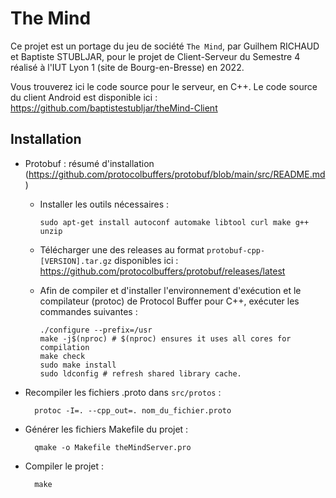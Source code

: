 # The Mind
Ce projet est un portage du jeu de société `The Mind`, par Guilhem RICHAUD et Baptiste STUBLJAR, pour le projet de Client-Serveur du Semestre 4 réalisé à l'IUT Lyon 1 (site de Bourg-en-Bresse) en 2022. 

Vous trouverez ici le code source pour le serveur, en C++. Le code source du client Android est disponible ici : https://github.com/baptistestubljar/theMind-Client

## Installation
* Protobuf : résumé d'installation (https://github.com/protocolbuffers/protobuf/blob/main/src/README.md)
  * Installer les outils nécessaires :

        sudo apt-get install autoconf automake libtool curl make g++ unzip

  * Télécharger une des releases au format `protobuf-cpp-[VERSION].tar.gz` disponibles ici : https://github.com/protocolbuffers/protobuf/releases/latest
  * Afin de compiler et d'installer l'environnement d'exécution et le compilateur (protoc) de Protocol Buffer pour C++, exécuter les commandes suivantes :

        ./configure --prefix=/usr
        make -j$(nproc) # $(nproc) ensures it uses all cores for compilation
        make check
        sudo make install
        sudo ldconfig # refresh shared library cache.

* Recompiler les fichiers .proto dans `src/protos` :

        protoc -I=. --cpp_out=. nom_du_fichier.proto 

* Générer les fichiers Makefile du projet :

        qmake -o Makefile theMindServer.pro

* Compiler le projet :

        make